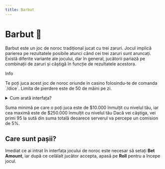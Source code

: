 ```yaml
---
title: Barbut
---
```

# Barbut 🎲
Barbut este un joc de noroc tradițional jucat cu trei zaruri. Jocul implică parierea pe rezultatele posibile atunci când cei trei zaruri sunt aruncați. Există diferite variante ale jocului, dar în general, jucătorii pariază pe combinații de zaruri și câștigă în funcție de rezultatele acestora.

<div class="info-container">
    <p class="title">Info</p>
    <p class="description">Te poți juca acest joc de noroc oriunde in casino folosindu-te de comanda `/dice`.
Limita de pierdere este de 50 de mâini pe zi.
    </p>
</div>

<details class="details custom-block">
    <summary>Cum arată interfața?</summary>
    <p>![Dice](https://i.imgur.com/iHWqBgl.png)</p>
</details>

Suma minimă pe care o poți juca este de $10.000 înmulțit cu nivelul tău, iar cea maximă este de $250.000 înmulțit cu nivelul tău
Dacă vei câștiga, vei primi 95 la sută din suma totală deoarece serverul va percepe un comision de 5%.

## Care sunt pașii?
Imediat ce ai intrat în interfața jocului de noroc este necesar să setați **Bet Amount**, iar după ce celălalt jucător accepta, apasă pe **Roll** pentru a începe jocul.
